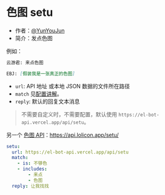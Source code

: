 # 色图 setu

- 作者：[@YunYouJun](https://github.com/YunYouJun)
- 简介：发点色图

例如：

```md
云游君: 来点色图

EBJ: [假装我是一张真正的色图]
```

- `url`: API 地址 或本地 JSON 数据的文件所在路径
- `match` 见[配置讲解](https://docs.bot.elpsy.cn/js/config.html)。
- `reply`: 默认的回复文本消息

> 不需要自定义时，不需要配置，默认使用 `https://el-bot-api.vercel.app/api/setu`。

另一个 [色图 API](https://api.lolicon.app/#/setu)：https://api.lolicon.app/setu/

```yaml
setu:
  url: https://el-bot-api.vercel.app/api/setu
  match:
    - is: 不够色
    - includes:
        - 来点
        - 色图
  reply: 让我找找
```
